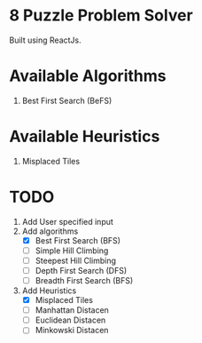 # 8 Puzzle Problem Solver

Built using ReactJs.

# Available Algorithms

1. Best First Search (BeFS)

# Available Heuristics

1. Misplaced Tiles

# TODO

1. Add User specified input
2. Add algorithms
    - [x] Best First Search (BFS) 
    - [ ] Simple Hill Climbing
    - [ ] Steepest Hill Climbing
    - [ ] Depth First Search (DFS)
    - [ ] Breadth First Search (BFS)
3. Add Heuristics
    - [x] Misplaced Tiles
    - [ ] Manhattan Distacen
    - [ ] Euclidean Distacen
    - [ ] Minkowski Distacen